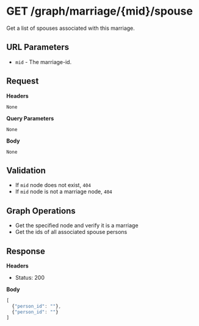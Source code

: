 # GET /graph/marriage/{mid}/spouse
Get a list of spouses associated with this marriage.

## URL Parameters

* `mid` - The marriage-id.

## Request

**Headers**

`None`

**Query Parameters**

`None`

**Body**

`None`

## Validation

* If `mid` node does not exist, `404`
* If `mid` node is not a marriage node, `404`

## Graph Operations

* Get the specified node and verify it is a marriage
* Get the ids of all associated spouse persons

## Response

**Headers**

* Status: 200

**Body**
````javascript
[
  {"person_id": ""},
  {"person_id": ""}
]
````